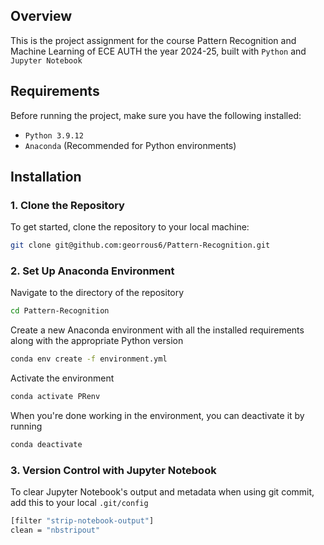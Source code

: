 ## Overview

This is the project assignment for the course Pattern Recognition and Machine Learning of ECE AUTH the year
2024-25, built with `Python` and `Jupyter Notebook`

## Requirements

Before running the project, make sure you have the following installed:

- `Python 3.9.12` 
- `Anaconda` (Recommended for Python environments)

## Installation

### 1. Clone the Repository

To get started, clone the repository to your local machine:

```bash
git clone git@github.com:georrous6/Pattern-Recognition.git
```

### 2. Set Up Anaconda Environment

Navigate to the directory of the repository
```bash
cd Pattern-Recognition
```

Create a new Anaconda environment with all the installed requirements along with the appropriate Python version
```bash
conda env create -f environment.yml
```

Activate the environment
```bash
conda activate PRenv
```

When you're done working in the environment, you can deactivate it by running
```bash
conda deactivate
```

### 3. Version Control with Jupyter Notebook

To clear Jupyter Notebook's output and metadata when using git commit, 
add this to your local `.git/config`
```bash
[filter "strip-notebook-output"]
clean = "nbstripout"
```
